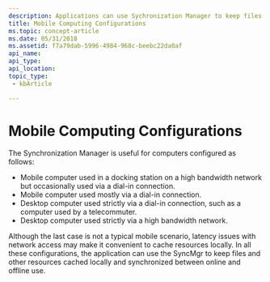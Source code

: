 ```yaml
---
description: Applications can use Sychronization Manager to keep files and resources cached locally and synchronized on mobile and desktop computers.
title: Mobile Computing Configurations
ms.topic: concept-article
ms.date: 05/31/2018
ms.assetid: f7a79dab-5996-4984-968c-beebc22da0af
api_name: 
api_type: 
api_location: 
topic_type: 
 - kbArticle

---
```


# Mobile Computing Configurations

The Synchronization Manager is useful for computers configured as follows:

-   Mobile computer used in a docking station on a high bandwidth network but occasionally used via a dial-in connection.
-   Mobile computer used mostly via a dial-in connection.
-   Desktop computer used strictly via a dial-in connection, such as a computer used by a telecommuter.
-   Desktop computer used strictly via a high bandwidth network.

Although the last case is not a typical mobile scenario, latency issues with network access may make it convenient to cache resources locally. In all these configurations, the application can use the SyncMgr to keep files and other resources cached locally and synchronized between online and offline use.

 

 




